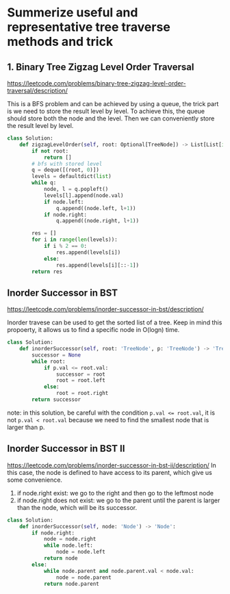 # Summerize useful and representative tree traverse methods and trick

## 1. Binary Tree Zigzag Level Order Traversal
https://leetcode.com/problems/binary-tree-zigzag-level-order-traversal/description/

This is a BFS problem and can be achieved by using a queue, the trick part is we need to store the result level by level. To achieve this, the queue should store both the node and the level. Then we can conveniently store the result level by level.

```python
class Solution:
    def zigzagLevelOrder(self, root: Optional[TreeNode]) -> List[List[int]]:
        if not root:
            return []
        # bfs with stored level
        q = deque([(root, 0)])
        levels = defaultdict(list)
        while q:
            node, l = q.popleft()
            levels[l].append(node.val)
            if node.left:
                q.append((node.left, l+1))
            if node.right:
                q.append((node.right, l+1))

        res = []
        for i in range(len(levels)):
            if i % 2 == 0:
                res.append(levels[i])
            else:
                res.append(levels[i][::-1])
        return res
```

## Inorder Successor in BST
https://leetcode.com/problems/inorder-successor-in-bst/description/

Inorder travese can be used to get the sorted list of a tree. Keep in mind this propoerty, it allows us to find a specific node in O(logn) time.

```python
class Solution:
    def inorderSuccessor(self, root: 'TreeNode', p: 'TreeNode') -> 'TreeNode':
        successor = None
        while root:
            if p.val <= root.val:
                successor = root
                root = root.left
            else:
                root = root.right
        return successor
```
note: in this solution, be careful with the condition `p.val <= root.val`, it is not `p.val < root.val` because we need to find the smallest node that is larger than p.

## Inorder Successor in BST II
https://leetcode.com/problems/inorder-successor-in-bst-ii/description/
In this case, the node is defined to have access to its parent, which give us some convenience.
1) if node.right exist: we go to the right and then go to the leftmost node
2) if node.right does not exist: we go to the parent until the parent is larger than the node, which will be its successor.

```python
class Solution:
    def inorderSuccessor(self, node: 'Node') -> 'Node':
        if node.right:
            node = node.right
            while node.left:
                node = node.left
            return node
        else:
            while node.parent and node.parent.val < node.val:
                node = node.parent
            return node.parent
``` 



